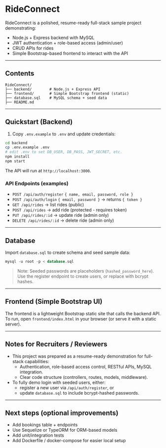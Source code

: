 # RideConnect

RideConnect is a polished, resume-ready full-stack sample project demonstrating:
- Node.js + Express backend with MySQL
- JWT authentication + role-based access (admin/user)
- CRUD APIs for rides
- Simple Bootstrap-based frontend to interact with the API

---

## Contents

```
RideConnect/
├── backend/        # Node.js + Express API
├── frontend/       # Simple Bootstrap frontend (static)
├── database.sql    # MySQL schema + seed data
├── README.md
```

---

## Quickstart (Backend)

1. Copy `.env.example` to `.env` and update credentials:
```bash
cd backend
cp .env.example .env
# edit .env to set DB_USER, DB_PASS, JWT_SECRET, etc.
npm install
npm start
```
The API will run at `http://localhost:3000`.

### API Endpoints (examples)
- `POST /api/auth/register` `{ name, email, password, role }`
- `POST /api/auth/login` `{ email, password }` → returns `{ token }`
- `GET /api/rides` → list rides (public)
- `POST /api/rides` → add ride (protected - requires token)
- `PUT /api/rides/:id` → update ride (admin only)
- `DELETE /api/rides/:id` → delete ride (admin only)

---

## Database

Import `database.sql` to create schema and seed sample data:
```sql
mysql -u root -p < database.sql
```
> Note: Seeded passwords are placeholders (`hashed_password_here`). Use the register endpoint to create users, or replace with bcrypt hashes.

---

## Frontend (Simple Bootstrap UI)

The frontend is a lightweight Bootstrap static site that calls the backend API.
To run, open `frontend/index.html` in your browser (or serve it with a static server).

---

## Notes for Recruiters / Reviewers

- This project was prepared as a resume-ready demonstration for full-stack capabilities:
  - Authentication, role-based access control, RESTful APIs, MySQL integration.
  - Clear code structure (controllers, routes, models, middleware).
- To fully demo login with seeded users, either:
  - register a new user via `/api/auth/register`, or
  - update `database.sql` to include bcrypt-hashed passwords.

---

## Next steps (optional improvements)
- Add bookings table + endpoints
- Use Sequelize or TypeORM for ORM-based models
- Add unit/integration tests
- Add Dockerfile / docker-compose for easier local setup

